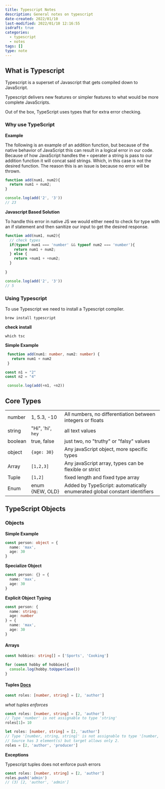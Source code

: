 ```yaml
---
title: Typescript Notes
description: General notes on typescript
date-created: 2022/01/10
last-modified: 2022/01/10 12:16:55
isdraft: true
categories:
  - typescript
  - notes
tags: []
type: note
---
```


## What is Typescript 

Typescript is a superset of Javascript that gets compiled down to JavaScript. 

Typescript delivers new features or simpler features to what would be more complete JavaScripts. 

Out of the box, TypeScript uses types that for extra error checking. 

### Why use TypeScript 


__Example__

The following is an example of an addition function, but because of the native behavior of JavaScript this can result in a logical error in our code. Because of how JavaScript handles the `+` operater a string is pass to our addition function it will concat said strings. Which, in this case is not the desired function. The reason this is an issue is because no error will be thrown. 

```javascript
function add(num1, num2){
  return num1 + num2;
}

console.log(add('2', '3'))
// 23
```

__Javascript Based Solution__

To handle this error in native JS we would either need to check for type with an if statement and then sanitize our input to get the desired response. 

```javascript
function add(num1, num2){
  // check types
  if(typeof num1 === 'number' && typeof num2 === 'number'){
    return num1 + num2;
  } else {
    return +num1 + +num2;
  }
  
}

console.log(add('2', '3'))
// 5
```

### Using Typescript 

To use Typescript we need to install a Typescript compiler. 

```shell
brew install typescript
```

__check install__ 

```shell
which tsc
```

__Simple Example__

```typescript 
 function add(num1: number, num2: number) {
   return num1 + num2
 }

const n1 = "2"
const n2 = "4"

 console.log(add(+n1, +n2))
```

## Core Types

|         |                     |                                                            |
|---------|---------------------|------------------------------------------------------------|
| number  | 1, 5.3, -10         | All numbers, no differentiation between integers or floats |
| string  | "Hi", 'hi', ``hey`` | all text values                                            |
| boolean | true, false         | just two, no "truthy" or "falsy" values                    |
| object  | `{age: 30}`         | Any javaScript object, more specific types                 |
| Array   | `[1,2,3]`           | Any javaScript array, types can be flexible or strict      |
| Tuple | `[1,2]` | fixed length and fixed type array|
| Enum | enum {NEW, OLD} | Added by TypeScript: automatically enumerated global constant identifiers |

## TypeScript Objects

### Objects

__Simple Example__

```typescript 
const person: object = {
  name: 'max',
  age: 30
}
```

__Specialize Object__

```typescript 
const person: {} = {
  name: 'max',
  age: 30
}
```

__Explicit Object Typing__

```typescript 
const person: {
  name: string;
  age: number
} = {
  name: 'max',
  age: 30
}
```

#### Arrays 

```typescript
const hobbies: string[] = ['Sports', 'Cooking']
```

```typescript 
for (const hobby of hobbies){
  console.log(hobby.toUpperCase())
}
```

#### Tuples [Docs](https://www.typescriptlang.org/docs/handbook/typescript-in-5-minutes-func.html#other-important-typescript-types)


```typescript 
const roles: [number, string] = [2, 'author']
```

*what tuples enforces* 

```typescript 
const roles: [number, string] = [2, 'author']
// Type 'number' is not assignable to type 'string'
roles[1]= 10
```
```typescript 
let roles: [number, string] = [2, 'author']
// Type '[number, string, string]' is not assignable to type '[number, string]'.
// Source has 3 element(s) but target allows only 2.
roles = [2, 'author', 'producer']
```


__Exceptions__

Typescript tuples does not enforce push errors

```typescript 
const roles: [number, string] = [2, 'author']
roles.push('admin')
// (3) [2, 'author', 'admin']
```
